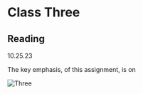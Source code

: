 # Class Three

## Reading

10.25.23

The key emphasis, of this assignment, is on 


![Three](photos/three.jpg)